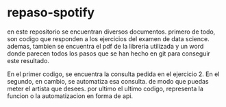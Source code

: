 # repaso-spotify
en este repositorio se encuentran diversos documentos. primero de todo, son codigo que responden a los ejercicios del examen de data science. ademas, tambien se encuentra el pdf de la libreria utilizada y un word donde parecen todos los pasos que se han hecho en git para conseguir este resultado.

En el primer codigo, se encuentra la consulta pedida en el ejercicio 2. En el segundo, en cambio, se automatiza esa consulta. de modo que puedas meter el artista que desees. por ultimo el ultimo codigo, representa la funcion o la automatizacion en forma de api. 
